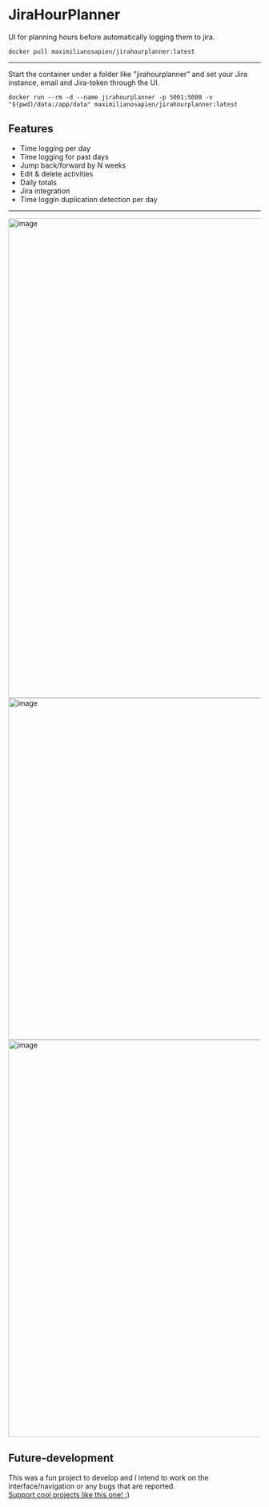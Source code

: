 # JiraHourPlanner
UI for planning hours before automatically logging them to jira.
```
docker pull maximilianosapien/jirahourplanner:latest
```
-----
Start the container under a folder like "jirahourplanner" and set your Jira instance, email and Jira-token through the UI.
```
docker run --rm -d --name jirahourplanner -p 5001:5000 -v "$(pwd)/data:/app/data" maximilianosapien/jirahourplanner:latest
```
## Features
- Time logging per day
- Time logging for past days
- Jump back/forward by N weeks
- Edit & delete activities
- Daily totals
- Jira integration
- Time loggin duplication detection per day
-----
<img width="1918" height="957" alt="image" src="https://github.com/user-attachments/assets/d2a4066a-529d-4a59-96b0-f3669182c044" />
<img width="1330" height="682" alt="image" src="https://github.com/user-attachments/assets/81952370-31db-4542-a9d6-34fd6668cacc" />
<img width="1326" height="793" alt="image" src="https://github.com/user-attachments/assets/4cf9f54e-5a1e-4100-ac9b-404d2331d665" />

## Future-development
This was a fun project to develop and I intend to work on the interface/navigation or any bugs that are reported.<br>
[Support cool projects like this one! :)](https://www.paypal.com/donate/?hosted_button_id=SRATUX8VNHC9G)
